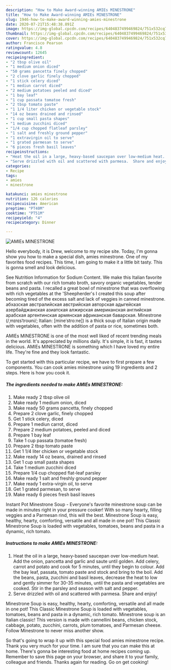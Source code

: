 ```yaml
---
description: "How to Make Award-winning AMIEs MINESTRONE"
title: "How to Make Award-winning AMIEs MINESTRONE"
slug: 1946-how-to-make-award-winning-amies-minestrone
date: 2020-07-21T15:48:38.891Z
image: https://img-global.cpcdn.com/recipes/6404837499469824/751x532cq70/amies-minestrone-recipe-main-photo.jpg
thumbnail: https://img-global.cpcdn.com/recipes/6404837499469824/751x532cq70/amies-minestrone-recipe-main-photo.jpg
cover: https://img-global.cpcdn.com/recipes/6404837499469824/751x532cq70/amies-minestrone-recipe-main-photo.jpg
author: Francisco Pearson
ratingvalue: 4.8
reviewcount: 12645
recipeingredient:
- "2 tbsp olive oil"
- "1 medium onion diced"
- "50 grams pancetta finely chopped"
- "2 clove garlic finely chopped"
- "1 stick celery diced"
- "1 mediun carrot diced"
- "2 medium potatoes peeled and diced"
- "1 bay leaf"
- "1 cup passata tomatoe fresh"
- "2 tbsp tomato paste"
- "1 1/4 liter chicken or vegetable stock"
- "14 oz beans drained and rinsed"
- "1 cup small pasta shapes"
- "1 medium zucchini diced"
- "1/4 cup chopped flatleaf parsley"
- "1 salt and freshly ground pepper"
- "1 extravirgin oil to serve"
- "1 grated parmesan to serve"
- "6 pieces fresh basil leaves"
recipeinstructions:
- "Heat the oil in a large, heavy-based saucepan over low-medium heat.  Add the onion, pancetta and garlic and saute until golden.  Add celery, carrot and potato and cook for 5 minutes, until they begin to colour.  Add the bay leaf, passata, tomato paste and stock and bring to the boil.  Add the beans, pasta, zucchini and basil leaves, decrease the heat to low and gently simmer for 30-35 minutes, until the pasta and vegetables are cooked.  Stir in the parsley and season with salt and pepper."
- "Serve drizzled with oil and scattered with parmesa.  Share and enjoy!"
categories:
- Recipe
tags:
- amies
- minestrone

katakunci: amies minestrone 
nutrition: 126 calories
recipecuisine: American
preptime: "PT40M"
cooktime: "PT51M"
recipeyield: "4"
recipecategory: Dinner

---
```



![AMIEs MINESTRONE](https://img-global.cpcdn.com/recipes/6404837499469824/751x532cq70/amies-minestrone-recipe-main-photo.jpg)

Hello everybody, it is Drew, welcome to my recipe site. Today, I'm gonna show you how to make a special dish, amies minestrone. One of my favorites food recipes. This time, I am going to make it a little bit tasty. This is gonna smell and look delicious.

See Nutrition Information for Sodium Content. We make this Italian favorite from scratch with our rich tomato broth, savory organic vegetables, tender beans and pasta. I recalled a great bowl of minestrone that was overflowing with rich vegetables at the &#39;Sheepherder&#39;s I created this soup after becoming tired of the excess salt and lack of veggies in canned minestrone. абхазская австралийская австрийская авторская адыгейская азербайджанская азиатская алжирская американская английская арабская аргентинская армянская африканская баварская. Minestrone (/ˌmɪnɪsˈtroʊni/; Italian: [mineˈstroːne]) is a thick soup of Italian origin made with vegetables, often with the addition of pasta or rice, sometimes both.

AMIEs MINESTRONE is one of the most well liked of recent trending meals in the world. It's appreciated by millions daily. It's simple, it is fast, it tastes delicious. AMIEs MINESTRONE is something which I have loved my entire life. They're fine and they look fantastic.


To get started with this particular recipe, we have to first prepare a few components. You can cook amies minestrone using 19 ingredients and 2 steps. Here is how you cook it.

<!--inarticleads1-->

##### The ingredients needed to make AMIEs MINESTRONE:

1. Make ready 2 tbsp olive oil
1. Make ready 1 medium onion, diced
1. Make ready 50 grams pancetta, finely chopped
1. Prepare 2 clove garlic, finely chopped
1. Get 1 stick celery, diced
1. Prepare 1 mediun carrot, diced
1. Prepare 2 medium potatoes, peeled and diced
1. Prepare 1 bay leaf
1. Take 1 cup passata (tomatoe fresh)
1. Prepare 2 tbsp tomato paste
1. Get 1 1/4 liter chicken or vegetable stock
1. Make ready 14 oz beans, drained and rinsed
1. Get 1 cup small pasta shapes
1. Take 1 medium zucchini diced
1. Prepare 1/4 cup chopped flat-leaf parsley
1. Make ready 1 salt and freshly ground pepper
1. Make ready 1 extra-virgin oil, to serve
1. Get 1 grated parmesan, to serve
1. Make ready 6 pieces fresh basil leaves


Instant Pot Minestrone Soup - Everyone&#39;s favorite minestrone soup can be made in minutes right in your pressure cooker! With so many hearty, filling veggies and a Parmesan rind, this will the best. Minestrone Soup is easy, healthy, hearty, comforting, versatile and all made in one pot! This Classic Minestrone Soup is loaded with vegetables, tomatoes, beans and pasta in a dynamic, rich tomato. 

<!--inarticleads2-->

##### Instructions to make AMIEs MINESTRONE:

1. Heat the oil in a large, heavy-based saucepan over low-medium heat.  Add the onion, pancetta and garlic and saute until golden.  Add celery, carrot and potato and cook for 5 minutes, until they begin to colour.  Add the bay leaf, passata, tomato paste and stock and bring to the boil.  Add the beans, pasta, zucchini and basil leaves, decrease the heat to low and gently simmer for 30-35 minutes, until the pasta and vegetables are cooked.  Stir in the parsley and season with salt and pepper.
1. Serve drizzled with oil and scattered with parmesa.  Share and enjoy!


Minestrone Soup is easy, healthy, hearty, comforting, versatile and all made in one pot! This Classic Minestrone Soup is loaded with vegetables, tomatoes, beans and pasta in a dynamic, rich tomato. Minestrone soup is an Italian classic! This version is made with cannellini beans, chicken stock, cabbage, potato, zucchini, carrots, plum tomatoes, and Parmesan cheese. Follow Minestrone to never miss another show. 

So that's going to wrap it up with this special food amies minestrone recipe. Thank you very much for your time. I am sure that you can make this at home. There's gonna be interesting food at home recipes coming up. Remember to save this page on your browser, and share it to your family, colleague and friends. Thanks again for reading. Go on get cooking!
